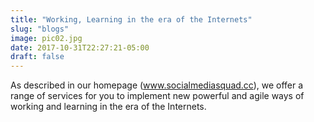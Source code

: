 ```yaml
---
title: "Working, Learning in the era of the Internets"
slug: "blogs"
image: pic02.jpg
date: 2017-10-31T22:27:21-05:00
draft: false
---
```


As described in our homepage (www.socialmediasquad.cc), we offer a range of services for you to implement new powerful and agile ways of working and learning in the era of the Internets.

